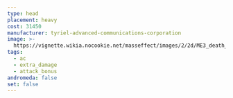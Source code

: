 ```yaml
---
type: head
placement: heavy
cost: 31450
manufacturer: tyriel-advanced-communications-corporation
image: >-
  https://vignette.wikia.nocookie.net/masseffect/images/2/2d/ME3_death_mask.png/revision/latest?cb=20120312190621
tags:
  - ac
  - extra_damage
  - attack_bonus
andromeda: false
set: false
---
```

